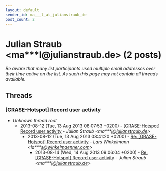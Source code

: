 ```yaml
---
layout: default
sender_id: ma___l_at_julianstraub_de
post_count: 2
---
```


# Julian Straub <ma***l<span>@</span>julianstraub.de> (2 posts)

_Be aware that many list participants used multiple email addresses over their time active on the list. As such this page may not contain all threads available._

## Threads

### [GRASE-Hotspot] Record user activity
+ _Unknown thread root_
  + 2013-08-12 (Tue, 13 Aug 2013 08:07:53 +0200) - [[GRASE-Hotspot] Record user activity](/archive/2013/08/5931fd78c24c8254d1305862f4e218d38d576f2bb972188600e30bc8fa670bcb) - _Julian Straub \<ma***l@julianstraub.de\>_
    + 2013-08-12 (Tue, 13 Aug 2013 08:41:20 +0200) - [Re: [GRASE-Hotspot] Record user activity](/archive/2013/08/62fda58bd0cdb0d8c1799a9cc174372e35fc2725c18b0316cd252c584fee3484) - _Lars Winkelmann \<la***s@winkelmaenner.com\>_
      + 2013-08-14 (Wed, 14 Aug 2013 09:06:04 +0200) - [Re: [GRASE-Hotspot] Record user activity](/archive/2013/08/028a34b44cf081c526f95dcbb5c35925843b7797d2c7a3b6b3ca196c387c3cc2) - _Julian Straub \<ma***l@julianstraub.de\>_

